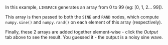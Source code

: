 In this example, `LINSPACE` generates an array from 0 to 99 (eg: [0, 1, 2… 99]). 

This array is then passed to both the `SINE` and `RAND` nodes, which compute `numpy.sine()` and `numpy.rand()` on each element of this array (respectively). 

Finally, these 2 arrays are added together element-wise - click the *Output* tab above to see the result. You guessed it - the output is a noisy sine wave.